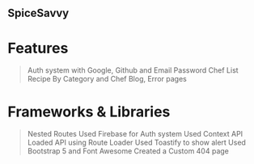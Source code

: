 ## SpiceSavvy

# Features
> Auth system with Google, Github and Email Password
> Chef List
> Recipe By Category and Chef
> Blog, Error pages

# Frameworks & Libraries
> Nested Routes
> Used Firebase for Auth system
> Used Context API
> Loaded API using Route Loader
> Used Toastify to show alert
> Used Bootstrap 5 and Font Awesome
> Created a Custom 404 page
